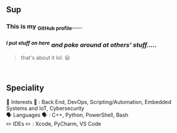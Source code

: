 ## Sup
### **This is my <sub>GitHub profile</sub>.....** <br>
### _<sup>I put stuff on here</sup> and poke around at others' stuff....._ <br>
> that's about it lol. 😃

<br>

## Speciality
🧠 Interests 🧠 : Back End, DevOps, Scripting/Automation, Embedded Systems and IoT, Cybersecurity
<br>
🗣️ Languages 🗣️ : C++, Python, PowerShell, Bash
<br>
✏️ IDEs ✏️ : Xcode, PyCharm, VS Code
